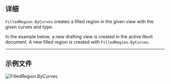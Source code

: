 ## 详细
`FilledRegion.ByCurves` creates a filled region in the given view with the given curves and type.

In the example below, a new drafting view is created in the active Revit document. A new filled region is created with `FilledRegion.ByCurves`.

___
## 示例文件

![FilledRegion.ByCurves](./Revit.Elements.FilledRegion.ByCurves_img.jpg)
